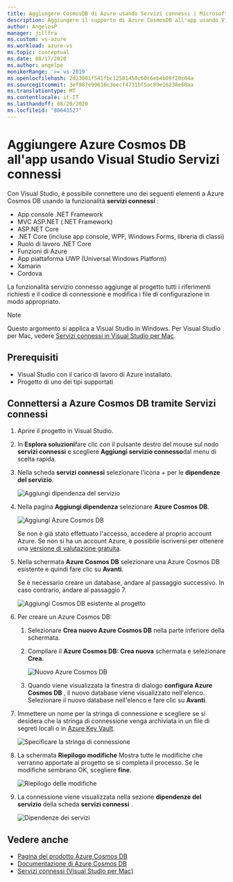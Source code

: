 ```yaml
---
title: Aggiungere CosmosDB di Azure usando Servizi connessi | Microsoft Docs
description: Aggiungere il supporto di Azure CosmosDB all'app usando Visual Studio per aggiungere un servizio connesso
author: AngelosP
manager: jillfra
ms.custom: vs-azure
ms.workload: azure-vs
ms.topic: conceptual
ms.date: 08/17/2020
ms.author: angelpe
monikerRange: '>= vs-2019'
ms.openlocfilehash: 2d23081f541fbc12581450c60c6eb4b09f20c64a
ms.sourcegitcommit: 3ef987e99616c3eecf4731bf5ac89e16238e68aa
ms.translationtype: MT
ms.contentlocale: it-IT
ms.lasthandoff: 08/20/2020
ms.locfileid: "88643527"
---
```

# <a name="add-azure-cosmos-db-to-your-app-by-using-visual-studio-connected-services"></a>Aggiungere Azure Cosmos DB all'app usando Visual Studio Servizi connessi

Con Visual Studio, è possibile connettere uno dei seguenti elementi a Azure Cosmos DB usando la funzionalità **servizi connessi** :

- App console .NET Framework
- MVC ASP.NET (.NET Framework) 
- ASP.NET Core
- .NET Core (incluse app console, WPF, Windows Forms, libreria di classi)
- Ruolo di lavoro .NET Core
- Funzioni di Azure
- App piattaforma UWP (Universal Windows Platform)
- Xamarin
- Cordova

La funzionalità servizio connesso aggiunge al progetto tutti i riferimenti richiesti e il codice di connessione e modifica i file di configurazione in modo appropriato.

> [!NOTE]
> Questo argomento si applica a Visual Studio in Windows. Per Visual Studio per Mac, vedere [Servizi connessi in Visual Studio per Mac](/visualstudio/mac/connected-services).
## <a name="prerequisites"></a>Prerequisiti

- Visual Studio con il carico di lavoro di Azure installato.
- Progetto di uno dei tipi supportati

## <a name="connect-to-azure-cosmos-db-using-connected-services"></a>Connettersi a Azure Cosmos DB tramite Servizi connessi

1. Aprire il progetto in Visual Studio.

1. In **Esplora soluzioni**fare clic con il pulsante destro del mouse sul nodo **servizi connessi** e scegliere **Aggiungi servizio connesso**dal menu di scelta rapida.

1. Nella scheda **servizi connessi** selezionare l'icona + per le **dipendenze del servizio**.

    ![Aggiungi dipendenza del servizio](./media/vs-azure-tools-connected-services-storage/vs-2019/connected-services-tab.png)

1. Nella pagina **Aggiungi dipendenza** selezionare **Azure Cosmos DB**.

    ![Aggiungi Azure Cosmos DB](./media/azure-cosmosdb-add-connected-service/azure-cosmosdb.png)

    Se non è già stato effettuato l'accesso, accedere al proprio account Azure. Se non si ha un account Azure, è possibile iscriversi per ottenere una [versione di valutazione gratuita](https://azure.microsoft.com/account/free).

1. Nella schermata **Azure Cosmos DB** selezionare una Azure Cosmos DB esistente e quindi fare clic su **Avanti**.

    Se è necessario creare un database, andare al passaggio successivo. In caso contrario, andare al passaggio 7.

    ![Aggiungi Cosmos DB esistente al progetto](./media/azure-cosmosdb-add-connected-service/created-cosmosdb.png)

1. Per creare un Azure Cosmos DB:

   1. Selezionare **Crea nuovo Azure Cosmos DB** nella parte inferiore della schermata.

   1. Compilare il **Azure Cosmos DB: Crea nuova** schermata e selezionare **Crea**.

       ![Nuovo Azure Cosmos DB](./media/azure-cosmosdb-add-connected-service/create-new-cosmosdb.png)

   1. Quando viene visualizzata la finestra di dialogo **configura Azure Cosmos DB** , il nuovo database viene visualizzato nell'elenco. Selezionare il nuovo database nell'elenco e fare clic su **Avanti**.

1. Immettere un nome per la stringa di connessione e scegliere se si desidera che la stringa di connessione venga archiviata in un file di segreti locali o in [Azure Key Vault](/azure/key-vault).

   ![Specificare la stringa di connessione](./media/azure-cosmosdb-add-connected-service/connection-string.png)

1. La schermata **Riepilogo modifiche** Mostra tutte le modifiche che verranno apportate al progetto se si completa il processo. Se le modifiche sembrano OK, scegliere **fine**.

   ![Riepilogo delle modifiche](./media/azure-cosmosdb-add-connected-service/summary-of-changes.png)

1. La connessione viene visualizzata nella sezione **dipendenze del servizio** della scheda **servizi connessi** .

   ![Dipendenze dei servizi](./media/azure-cosmosdb-add-connected-service/service-dependencies-after.png)

## <a name="see-also"></a>Vedere anche

- [Pagina del prodotto Azure Cosmos DB](https://azure.microsoft.com/services/cosmos-db/)
- [Documentazione di Azure Cosmos DB](/azure/cosmos-db/)
- [Servizi connessi (Visual Studio per Mac)](/visualstudio/mac/connected-services)
